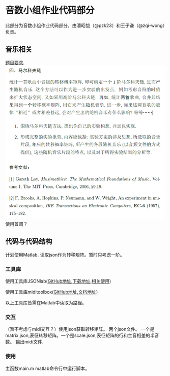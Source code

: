 # 音数小组作业代码部分

此部分为音数小组作业代码部分，由潘昭恺（@pzk23）和王子谦（@zqi-wong）负责。

## 音乐相关

[题目要求](./file/projects22b(1).pdf).
![题目要求](./figure/problem.png)
使用首调？

## 代码与代码结构

计划使用Matlab.
读取json作为转移矩阵。暂时只考虑一阶。

### 工具库

使用工具库JSONlab([GitHub地址](https://github.com/fangq/iso2mesh#fork-destination-box),[下载地址](https://iso2mesh.sourceforge.net/cgi-bin/index.cgi?jsonlab/Download),[相关使用](https://blog.csdn.net/qq_21449473/article/details/123183670))

使用工具库miditoolbox([GitHub地址](https://github.com/miditoolbox/1.1),[文档地址](./file/MIDItoolbox1.1_manual.pdf))

以上工具库皆需在Matlab中读取为路径。

### 交互

（暂不考虑与midi交互？）使用json获取转移矩阵。
两个json文件。
一个是matrix.json,表征转移矩阵。一个是scale.json,表征矩阵的行和主音相差的半音数。
输出midi文件.

### 使用

主函数main.m
matlab命令行中运行脚本。
